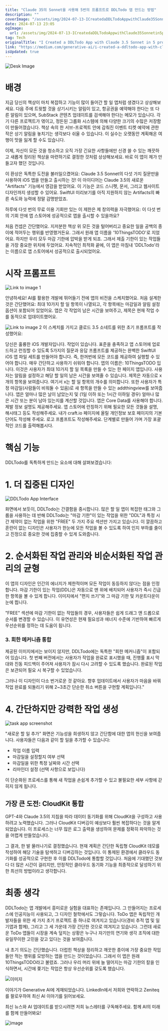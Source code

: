 ```yaml
---
title: "Claude 35의 Sonnet을 사용해 5번의 프롬프트로 DDLTodo 앱 만드는 방법"
description: ""
coverImage: "/assets/img/2024-07-13-ICreatedaDDLTodoAppwithClaude35Sonnetin5prompts_0.png"
date: 2024-07-13 23:05
ogImage:
  url: /assets/img/2024-07-13-ICreatedaDDLTodoAppwithClaude35Sonnetin5prompts_0.png
tag: Tech
originalTitle: "I Created a DDLTodo App with Claude 3.5 Sonnet in 5 prompts"
link: "https://medium.com/generative-ai/i-created-a-ddltodo-app-with-claude-3-5-sonnet-in-5-prompts-4814bc0f3673"
isUpdated: true
---
```


![Desk Image](/assets/img/2024-07-13-ICreatedaDDLTodoAppwithClaude35Sonnetin5prompts_0.png)

# 배경

지금 당신의 책상이 마치 복잡하고 기능이 많이 들어간 할 일 앱처럼 생겼다고 상상해보세요. 다음 주에 트윗할 것을 상기시키는 알림이 있고, 항공권을 예약해야 한다는 또 다른 알림이 있으며, SubStack 콘텐츠 업데이트를 검색해야 한다는 메모가 있습니다. 각기 다른 프로젝트가 엮이고, 정돈된 그룹화 시스템에 의해 다양한 크기의 수많은 저장함이 만들어졌습니다. 책상 속의 한 서브-프로젝트 안에 감춰진 이벤트 티켓 예약에 관한 작은 상기 알림을 놓치기는 생각보다 쉬울 수 있습니다. 이 실수는 오랫동안 계획해온 여행이 맛을 잃게 할 수도 있습니다.

이제, 자신이 모든 것을 청소하고 오직 가장 긴요한 사항들에만 신경 쓸 수 있는 깨끗하고 새롭게 정리된 책상을 마련하기로 결정한 것처럼 상상해보세요. 바로 이 앱이 제가 만들고자 했던 것입니다.

<div class="content-ad"></div>

이 환상은 독특한 도전을 불러일으켰어요: Claude 3.5 Sonnet의 다섯 가지 질문만을 사용하여 iOS 앱을 만들고 출시하는 것! 이 아이디어는 Claude 3.5의 새로운 "Artifacts" 기능에서 영감을 받았어요. 이 기능은 코드 스니펫, 문서, 그리고 웹사이트 디자인까지 생성할 수 있어요. SwiftUI 미리보기를 아직 지원하지 않는 Artifacts의 빠른 속도와 능력에 정말 감명받았죠.

하루에 다섯 번의 무료 이용 기회만 있는 이 제한은 제 창의력을 자극했어요: 이 다섯 번의 기회 안에 앱 스토어에 성공적으로 앱을 출시할 수 있을까요?

처음 컨셉은 간단했어요. 지저분한 책상 위 모든 것을 털어버리고 중요한 일을 공백의 종이에 적어두는 행위를 반영했거든요. 그래서 원래 앱 이름을 '10ThingsTODO'로 지었어요. 하지만 우리 모두 마감 기한에 압박을 받게 되죠. 그래서 제출 기한이 있는 작업들을 가장 중요한 위치에 두었어요. 지속적인 최적화 끝에, 이 앱은 마침내 'DDLTodo'라는 이름으로 앱 스토어에서 성공적으로 출시되었어요.

# 시작 프롬프트

<div class="content-ad"></div>

![Link to image 1](/assets/img/2024-07-13-ICreatedaDDLTodoAppwithClaude35Sonnetin5prompts_1.png)

안녕하세요! AI를 활용한 개발에 뛰어들기 전에 앱의 비전을 스케치했어요. 처음 설계한 것은 간단했어요: 최대 10가지 할 일 항목이 나열되고, 각 항목에는 마감일과 알림 설정 옵션이 포함되어 있었어요. 앱은 각 작업의 남은 시간을 보여주고, 제목은 현재 작업 수를 동적으로 업데이트했어요.

![Link to image 2](/assets/img/2024-07-13-ICreatedaDDLTodoAppwithClaude35Sonnetin5prompts_2.png)
이 스케치를 가지고 클로드 3.5 소네트를 위한 초기 프롬프트를 작성했어요:

<div class="content-ad"></div>

당신은 훌륭한 iOS 개발자입니다.
작업이 있습니다. 표준을 충족하고 앱 스토어에 업로드하고 런칭할 수 있도록 5가지의 질문과 응답 프롬프트를 제공하는 완벽한 SwiftUI iOS 앱 파일 세트를 만들어야 합니다.
즉, 한꺼번에 모든 코드를 제공하여 실행할 수 있어야 합니다. 매우 간단하고 사용하기 쉬워야 합니다.
앱의 이름은: 10ThingsTODO 입니다.
이것은 사용자가 최대 10가지 할 일 목록을 만들 수 있는 한 페이지 앱입니다.
사용자는 알림을 설정하고 해당 할 일의 남은 시간을 보여줄 수 있습니다.
제목은 자동으로 x개의 항목을 보여줍니다. 여기서 x는 할 일 항목의 개수를 의미합니다.
또한 사용자가 특정 마감일(사람들이 비워둘 수 있음)로 새 항목을 만들 수 있는 addthingview를 보여줍니다.
앱은 얼마나 많은 날이 남았는지 및 (1일 이하 또는 1시간 이하일 경우) 얼마나 많은 시간 또는 분이 남아 있는지를 계산할 것입니다.
앱은 Core Data를 사용해야 합니다.
제발 정보 설명도 제공해주세요.
앱 스토어에 런칭하기 위해 필요한 모든 것들을 설명, 해시태그 등도 작성해주세요.
내가 craft.io 페이지에 올릴 개인정보 보호 페이지의 기본 단어도 작성해 주세요.
로고 프롬프트도 작성해주세요. 단계별로 만들어 가며 가장 포괄적인 코드를 출력해봅시다.

# 핵심 기능

DDLTodo를 독특하게 만드는 요소에 대해 살펴보겠습니다:

# 1. 더 집중된 디자인

<div class="content-ad"></div>

![DDLTodo App Interface](/assets/img/2024-07-13-ICreatedaDDLTodoAppwithClaude35Sonnetin5prompts_3.png)

화면에서 보듯이, DDLTodo는 간결함을 중시합니다. 많은 할 일 앱이 복잡한 태그와 그룹을 사용하는 데 반해 DDLTodo는 "마감 기한"이 있는 작업을 위한 "DDL"과 특정 시간 제약이 없는 작업을 위한 "FREE" 두 가지 주요 섹션만 가지고 있습니다. 이 깔끔하고 혼란이 없는 디자인은 사용자가 한눈에 모든 작업을 볼 수 있도록 하여 인지 부하를 줄이고 진정으로 중요한 것에 집중할 수 있게 도와줍니다.

# 2. 순서화된 작업 관리와 비순서화된 작업 관리의 균형

이 앱의 디자인은 인간의 에너지가 제한적이며 모든 작업이 동등하지 않다는 점을 인정합니다. 마감 기한이 있는 작업(DDL)은 자동으로 맨 위에 배치되어 사용자가 즉시 긴급한 항목을 볼 수 있게 합니다. 이미지에서 "편지 쓰기"와 그 마감 기한 및 카운트다운이 눈에 띕니다.

<div class="content-ad"></div>

"FREE" 섹션에 마감 기한이 없는 작업들의 경우, 사용자들은 쉽게 드래그 앤 드롭으로 순서를 변경할 수 있습니다. 이 유연성은 현재 필요성과 에너지 수준에 기반하여 빠르게 우선순위를 정하는 데 도움이 됩니다.

### 3. 회한 메커니즘 통합

제공된 이미지에서는 보이지 않지만, DDLTodo에는 독특한 "회한 메커니즘"이 포함되어 있습니다. 첫 번째 버전에서는 사용자가 작업을 완료로 표시했을 때, 진행률 표시 막대와 진동 피드백이 주어져 사용자가 잠시 다시 고려할 수 있도록 했습니다. 완료된 작업은 보관되어 필요 시 복구할 수 있었습니다.

그러나 이 디자인이 다소 번거로운 것 같아요. 향후 업데이트에서 사용자가 마음을 바꿔 작업 완료를 되돌리기 위해 2~3초간 단순한 취소 버튼을 구현할 계획입니다."

<div class="content-ad"></div>

# 4. 간단하지만 강력한 작업 생성

![task app screenshot](/assets/img/2024-07-13-ICreatedaDDLTodoAppwithClaude35Sonnetin5prompts_4.png)

"새로운 할 일 추가" 화면은 기능성을 희생하지 않고 간단함에 대한 앱의 헌신을 보여줍니다. 사용자들은 다음과 같이 할 일을 추가할 수 있습니다:

- 작업 이름 입력
- 마감일을 설정할지 여부 선택
- 마감일을 위한 특정 날짜와 시간 선택
- 리마인더 설정 (선택 사항으로 보입니다)

<div class="content-ad"></div>

이 단순화된 프로세스를 통해 새 작업을 손쉽게 추가할 수 있고 불필요한 세부 사항에 갇히지 않게 됩니다.

## 가장 큰 도전: CloudKit 통합

GPT-4와 Claude 3.5의 지침을 따라 데이터 동기화를 위해 CloudKit을 구성하고 사용하려고 노력했습니다. 그러나 CloudKit 디버깅이 예상보다 훨씬 복잡하다는 것을 알게 되었습니다. 이 프로세스는 너무 많은 로그 출력을 생성하여 문제를 정확히 파악하는 것을 어렵게 만들었습니다.

그 결과, 한 발 물러나기로 결정했습니다. 현재 계획은 간단한 독립형 CloudKit 데모를 작성하여 해당 기술을 탐색하고 디버깅하는 것입니다. 이 통제된 환경에서 클라우드 동기화를 성공적으로 구현한 후 이를 DDLTodo에 통합할 것입니다. 처음에 기대했던 것보다 더 많은 시간이 걸리지만, 안정적인 클라우드 동기화 기능을 최종적으로 달성하기 위한 최선의 방법이라고 생각합니다.

<div class="content-ad"></div>

# 최종 생각

DDLTodo는 앱 개발에서 흥미로운 실험을 대표하는 존재입니다. 그 만들어지는 프로세스에 인공지능이 사용되고, 그 디자인 철학에서도 그렇습니다. ToDo 앱은 독립적인 개발자들을 위한 세 가지 초기 프로젝트 중 하나로 여겨지고 있습니다(경비 추적 앱 및 일기앱과 함께), 그리고 그 세 가운데 가장 간단한 것으로 여겨지고 있습니다. 그런데 새로운 ToDo 앱들이 시장을 계속 덮치는 상황은 누구나 자기만의 연기와 생각 조직에 대한 유일무이한 고민을 갖고 있다는 것을 보여줍니다.

내 초기 의도는 간단했습니다. 더럽힌 책상을 정리하고 깨끗한 종이에 가장 중요한 작업들만 적는 행위를 모방하는 앱을 만드는 것이었습니다. 그래서 이 앱은 원래 10ThingsTODO라고 불렸죠. 그러나 우리 머리 위에 늘 떨어지는 마감 기한의 칼을 인식하면서, 시간에 쫒기는 작업은 항상 우선순위를 갖도록 했습니다.

![이미지](/assets/img/2024-07-13-ICreatedaDDLTodoAppwithClaude35Sonnetin5prompts_5.png)

<div class="content-ad"></div>

이야기가 Generative AI에 게재되었습니다. LinkedIn에서 저희와 연락하고 Zeniteq를 팔로우하여 최신 AI 이야기를 읽어보세요.

최신 뉴스와 AI 업데이트를 받으시려면 저희 뉴스레터를 구독해주세요. 함께 AI의 미래를 함께 만들어봐요!

![image](/assets/img/2024-07-13-ICreatedaDDLTodoAppwithClaude35Sonnetin5prompts_6.png)
